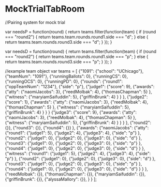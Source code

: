 # MockTrialTabRoom
//Pairing system for mock trial

var needsP = function(round) {
  return teams.filter(function(team) {
    if (round === "round2") {
      return teams.team.rounds.round1.side === "d";
    } else {
      return teams.team.rounds.round3.side === "d";
    }
  });
}

var needsD = function(round) {
  return teams.filter(function(team) {
    if (round === "round2") {
      return teams.team.rounds.round1.side === "p";
    } else {
      return teams.team.rounds.round3.side === "p";
    }
  });
}

//example team object
var teams = [
  {"1091":
    {"school": "UChicago"},
    {"teamNum": "1091"},
    {"runningBallots": 0},
    {"runningCS": 0},
    {"runningOCS": 0},
    {"runningPD": 0},
    {"rounds":
      {"round1":
        {"oppTeamNum": "1234"},
        {"side": "p"},
        {"judge1":
          {"score": 9},
          {"awards":
            {"atty":
              {"naomiJacobs": 3},
              {"reedMolbak": 4},
              {"thomasChapman": 5}
            },
            {"witness":
              {"maryiamSaifuddin": 5},
              {"griffinBrunk": 4}
            }
          }
        },
        {"judge2":
          {"score": 1},
          {"awards":
            {"atty":
              {"naomiJacobs": 3},
              {"reedMolbak": 4},
              {"thomasChapman": 5}
            },
            {"witness":
              {"maryiamSaifuddin": 5},
              {"griffinBrunk": 4}
            }
          }
        }
        {"judge3":
          {"score": 9},
          {"awards":
            {"atty":
              {"naomiJacobs": 3},
              {"reedMolbak": 4},
              {"thomasChapman": 5}
            },
            {"witness":
              {"maryiamSaifuddin": 5},
              {"griffinBrunk": 4}
            }
          }
        }
      },
      {"round2": {}},
      {"round3": {}},
      {"round4": {}}
    },
    {"awards":
      {"naomiJacobs":
        {"atty":
          {"round1":
            {"judge1": 5},
            {"judge2": 4},
            {"judge3": 4},
            {"side": "p"}
          },
          {"round2":
            {"judge1": 0},
            {"judge2": 0},
            {"judge3": 0},
            {"side": "d"}
          },
          {"round3":
            {"judge1": 0},
            {"judge2": 0},
            {"judge3": 0},
            {"side": "p"}
          },
          {"round4":
            {"judge1": 0},
            {"judge2": 0},
            {"judge3": 0},
            {"side": "d"}
          }
        },
        {"witness":
          {"round1":
            {"judge1": 5},
            {"judge2": 4},
            {"judge3": 4},
            {"side": "p"}
          },
          {"round2":
            {"judge1": 0},
            {"judge2": 0},
            {"judge3": 0},
            {"side": "d"}
          },
          {"round3":
            {"judge1": 0},
            {"judge2": 0},
            {"judge3": 0},
            {"side": "p"}
          },
          {"round4":
            {"judge1": 0},
            {"judge2": 0},
            {"judge3": 0},
            {"side": "d"}
          }
        }
      },
      {"reedMolbak": {}},
      {"thomasChapman": {}},
      {"maryiamSaifuddin": {}},
      {"griffinBrunk": {}},
      {"alyssaMallory": {}},
    }
  }
];
